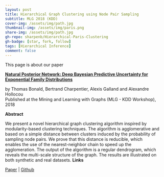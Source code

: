 ```yaml
---
layout: post
title: Hierarchical Graph Clustering using Node Pair Sampling
subtitle: MLG 2018 (KDD)
cover-img: /assets/img/path.jpg
thumbnail-img: /assets/img/paris.png
share-img: /assets/img/path.jpg
gh-repo: sharpenb/Hierarchical-Paris-Clustering
gh-badge: [star, fork, follow]
tags: [Hierarchical Inference]
comment: false
---
```


This page is about our paper

[**Natural Posterior Network: Deep Bayesian Predictive Uncertainty for Exponential Family Distributions**](https://arxiv.org/pdf/1806.01664.pdf)

by Thomas Bonald, Bertrand Charpentier, Alexis Galland and Alexandre Hollocou  
Published at the Mining and Learning with Graphs (MLG - KDD Workshop), 2018

**Abstract**

We present a novel hierarchical graph clustering algorithm inspired by modularity-based clustering techniques. The algorithm is agglomerative and based on a simple distance between clusters induced by the probability of sampling node pairs. We prove that this distance is reducible, which enables the use of the nearest-neighbor chain to speed up the agglomeration. The output of the algorithm is a regular dendrogram, which reveals the multi-scale structure of the graph. The results are illustrated on both synthetic and real datasets.
**Links**

[Paper](https://arxiv.org/pdf/1806.01664.pdf) | [Github](https://github.com/sharpenb/Hierarchical-Paris-Clustering)
